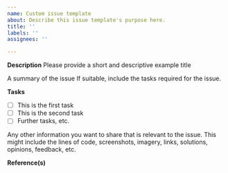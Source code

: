 ```yaml
---
name: Custom issue template
about: Describe this issue template's purpose here.
title: ''
labels: ''
assignees: ''

---
```


**Description**
Please provide a short and descriptive example title

A summary of the issue If suitable, include the tasks required for the issue.

**Tasks**
- [ ] This is the first task
- [ ] This is the second task
- [ ] Further tasks, etc.

Any other information you want to share that is relevant to the issue. This might include the lines of code, screenshots, imagery, links, solutions, opinions, feedback, etc.

**Reference(s)**
